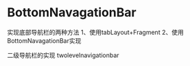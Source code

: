 # BottomNavagationBar
实现底部导航栏的两种方法
1、使用tabLayout+Fragment
2、使用BottomNavagationBar实现

二级导航栏的实现
twolevelnavigationbar
